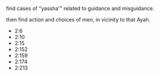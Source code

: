 find cases of "yassha'" related to guidance and misguidance.


then find action and choices of men, in vicinity to that Ayah.

- 2:6
- 2:10
- 2:15
- 2:152
- 2:159
- 2:174
- 2:213
